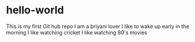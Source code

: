 # hello-world
This is my first Git hub repo
I am a briyani lover
I like to wake up early in the morning
I like watching cricket
I like watching 80's movies
